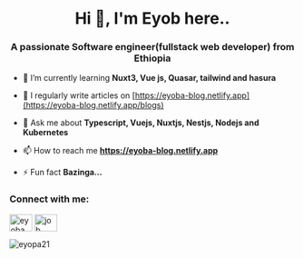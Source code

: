 
<h1 align="center">Hi 👋, I'm Eyob here..</h1>
<h3 align="center">A passionate Software engineer(fullstack web developer) from Ethiopia</h3>








- 🌱 I’m currently learning **Nuxt3, Vue js, Quasar, tailwind and hasura**


- 📝 I regularly write articles on [https://eyoba-blog.netlify.app](https://eyoba-blog.netlify.app/blogs)

- 💬 Ask me about **Typescript, Vuejs, Nuxtjs, Nestjs, Nodejs and Kubernetes**

- 📫 How to reach me **https://eyoba-blog.netlify.app**


- ⚡ Fun fact **Bazinga...**

<h3 align="left">Connect with me:</h3>
<p align="left">
<a href="https://stackoverflow.com/users/eyoba" target="blank"><img align="center" src="https://raw.githubusercontent.com/rahuldkjain/github-profile-readme-generator/master/src/images/icons/Social/stack-overflow.svg" alt="eyoba" height="30" width="40" /></a>
<a href="https://fb.com/job nigussie" target="blank"><img align="center" src="https://raw.githubusercontent.com/rahuldkjain/github-profile-readme-generator/master/src/images/icons/Social/facebook.svg" alt="job nigussie" height="30" width="40" /></a>
</p>



<p><img align="center" src="https://github-readme-streak-stats.herokuapp.com/?user=eyopa21&" alt="eyopa21" /></p>
